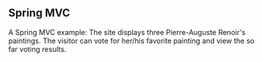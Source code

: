 ## Spring MVC
A Spring MVC example:
The site displays three Pierre-Auguste Renoir's paintings. The visitor can vote for her/his favorite painting and view the so far voting results.
